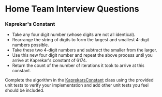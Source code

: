 # Home Team Interview Questions

### Kaprekar's Constant

* Take any four digit number (whose digits are not all identical).
* Rearrange the string of digits to form the largest and smallest 4-digit numbers possible.
* Take these two 4-digit numbers and subtract the smaller from the larger.
* Use this new four digit number and repeat the above process until you arrive at Kaprekar's constant of 6174.
* Return the count of the number of iterations it took to arrive at this constant.

Complete the algorithm in the [KaprekarsConstant](src/main/java/com/github/markboydcode/questions/KaprekarsConstant.java) class using the provided unit tests to verify your implementation and add other unit tests you feel should be included.  